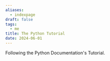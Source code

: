 ```yaml
---
aliases:
  - indexpage
draft: false
tags:
  - me
title: The Python Tutorial
date: 2024-06-01
---
```


Following the Python Documentation's Tutorial.